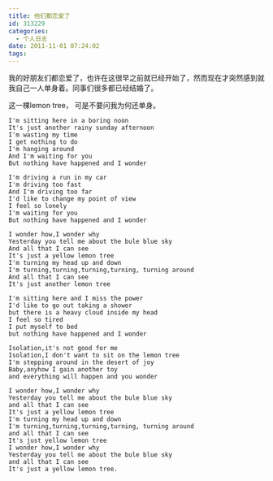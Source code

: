 ```yaml
---
title: 他们都恋爱了
id: 313229
categories:
  - 个人日志
date: 2011-11-01 07:24:02
tags:
---
```


我的好朋友们都恋爱了，也许在这很早之前就已经开始了，然而现在才突然感到就我自己一人单身着。同事们很多都已经结婚了。

这一棵lemon tree， 可是不要问我为何还单身。

    I'm sitting here in a boring noon
    It's just another rainy sunday afternoon
    I'm wasting my time
    I get nothing to do
    I'm hanging around 
    And I'm waiting for you
    But nothing have happened and I wonder 

    I'm driving a run in my car
    I'm driving too fast 
    And I'm driving too far
    I'd like to change my point of view
    I feel so lonely 
    I'm waiting for you
    But nothing have happened and I wonder

    I wonder how,I wonder why
    Yesterday you tell me about the bule blue sky
    And all that I can see 
    It's just a yellow lemon tree
    I'm turning my head up and down
    I'm turning,turning,turning,turning, turning around
    And all that I can see 
    It's just another lemon tree

    I'm sitting here and I miss the power
    I'd like to go out taking a shower
    but there is a heavy cloud inside my head
    I feel so tired 
    I put myself to bed
    but nothing have happened and I wonder 

    Isolation,it's not good for me
    Isolation,I don't want to sit on the lemon tree
    I'm stepping around in the desert of joy
    Baby,anyhow I gain another toy
    and everything will happen and you wonder

    I wonder how,I wonder why
    Yesterday you tell me about the bule blue sky
    and all that I can see 
    It's just a yellow lemon tree
    I'm turning my head up and down
    I'm turning,turning,turning,turning, turning around
    and all that I can see 
    It's just yellow lemon tree
    I wonder how,I wonder why
    Yesterday you tell me about the bule blue sky
    and all that I can see 
    It's just a yellow lemon tree.